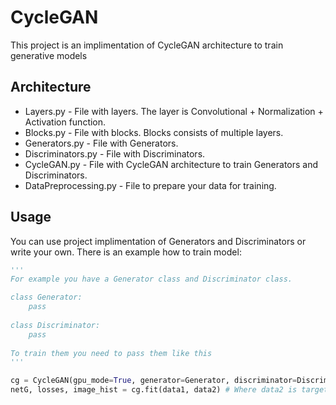 # CycleGAN

This project is an implimentation of CycleGAN architecture to 
train generative models

## Architecture

+ Layers.py - File with layers. The layer is Convolutional + Normalization + Activation function.
+ Blocks.py - File with blocks. Blocks consists of multiple layers.
+ Generators.py - File with Generators.
+ Discriminators.py - File with Discriminators.
+ CycleGAN.py - File with CycleGAN architecture to train Generators and Discriminators.
+ DataPreprocessing.py - File to prepare your data for training.

## Usage

You can use project implimentation of Generators and Discriminators or write your own.
There is an example how to train model:

```python
''' 
For example you have a Generator class and Discriminator class.

class Generator:
	pass
	
class Discriminator:
	pass
	
To train them you need to pass them like this
'''

cg = CycleGAN(gpu_mode=True, generator=Generator, discriminator=Discriminator)
netG, losses, image_hist = cg.fit(data1, data2) # Where data2 is target and data1 is what we want to interpolate to data2
```
